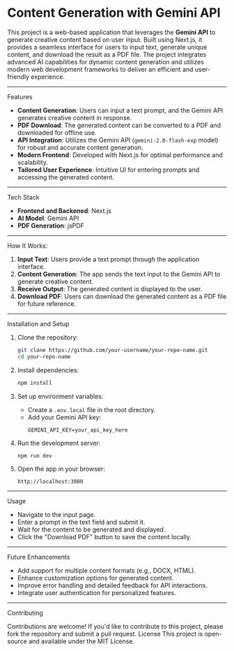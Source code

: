 


# Content Generation with Gemini API

This project is a web-based application that leverages the **Gemini API** to generate creative content based on user input. Built using Next.js, it provides a seamless interface for users to input text, generate unique content, and download the result as a PDF file. The project integrates advanced AI capabilities for dynamic content generation and utilizes modern web development frameworks to deliver an efficient and user-friendly experience.

---

Features

- **Content Generation**: Users can input a text prompt, and the Gemini API generates creative content in response.
- **PDF Download**: The generated content can be converted to a PDF and downloaded for offline use.
- **API Integration**: Utilizes the Gemini API (`gemini-2.0-flash-exp` model) for robust and accurate content generation.
- **Modern Frontend**: Developed with Next.js for optimal performance and scalability.
- **Tailored User Experience**: Intuitive UI for entering prompts and accessing the generated content.

---

Tech Stack

- **Frontend and Backened**: Next.js
- **AI Model**: Gemini API
- **PDF Generation**: jsPDF

---

How It Works: 

1. **Input Text**: Users provide a text prompt through the application interface.
2. **Content Generation**: The app sends the text input to the Gemini API to generate creative content.
3. **Receive Output**: The generated content is displayed to the user.
4. **Download PDF**: Users can download the generated content as a PDF file for future reference.

---

Installation and Setup

1. Clone the repository:
   ```bash
   git clone https://github.com/your-username/your-repo-name.git
   cd your-repo-name
   ```

2. Install dependencies:
   ```bash
   npm install
   ```

3. Set up environment variables:
   - Create a `.env.local` file in the root directory.
   - Add your Gemini API key:
     ```
     GEMINI_API_KEY=your_api_key_here
     ```

4. Run the development server:
   ```bash
   npm run dev
   ```

5. Open the app in your browser:
   ```
   http://localhost:3000
   ```

---

Usage

- Navigate to the input page.
- Enter a prompt in the text field and submit it.
- Wait for the content to be generated and displayed.
- Click the "Download PDF" button to save the content locally.

---

Future Enhancements

- Add support for multiple content formats (e.g., DOCX, HTML).
- Enhance customization options for generated content.
- Improve error handling and detailed feedback for API interactions.
- Integrate user authentication for personalized features.

---

Contributing

Contributions are welcome! If you'd like to contribute to this project, please fork the repository and submit a pull request.
License This project is open-source and available under the MIT License.
